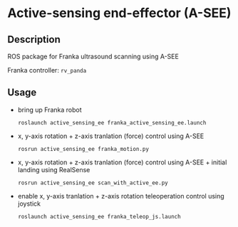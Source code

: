 # Active-sensing end-effector (A-SEE)

## Description
ROS package for Franka ultrasound scanning using A-SEE

Franka controller: ```rv_panda```

## Usage

- bring up Franka robot
  ```
  roslaunch active_sensing_ee franka_active_sensing_ee.launch
  ```
- x, y-axis rotation + z-axis tranlation (force) control using A-SEE
  ```
  rosrun active_sensing_ee franka_motion.py
  ```
- x, y-axis rotation + z-axis tranlation (force) control using A-SEE + initial landing using RealSense
  ```
  rosrun active_sensing_ee scan_with_active_ee.py
  ```
- enable x, y-axis tranlation + z-axis rotation teleoperation control using joystick
  ```
  roslaunch active_sensing_ee franka_teleop_js.launch
  ```
